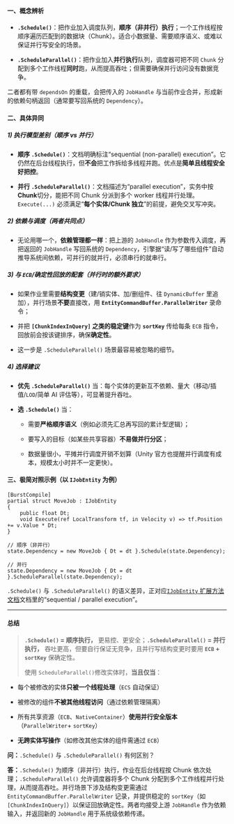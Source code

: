 #### 一、概念辨析

- **`.Schedule()`**：把作业加入调度队列，**顺序（非并行）执行**；一个工作线程按顺序遍历匹配到的数据块（Chunk）。适合小数据量、需要顺序语义、或难以保证并行写安全的场景。

- **`.ScheduleParallel()`**：把作业加入**并行执行**队列，调度器可把不同 `Chunk` 分配到多个工作线程**同时**跑，从而提高吞吐；但需要确保并行访问没有数据竞争。
    
二者都有带 `dependsOn` 的重载，会把传入的 `JobHandle` 与当前作业合并，形成新的依赖句柄返回（通常要写回系统的 `Dependency`）。

#### 二、具体异同

##### 1) 执行模型差别（顺序 vs 并行）

- **顺序 `.Schedule()`**：文档明确标注“sequential (non-parallel) execution”。它仍然在后台线程执行，但**不会**把工作拆给多线程并跑。优点是**简单且线程安全好把控**。
    
- **并行 `.ScheduleParallel()`**：文档描述为“parallel execution”，实务中按**Chunk**切分，能把不同 Chunk 分派到多个 worker 线程并行处理。 `Execute(...)` 必须满足“**每个实体/Chunk 独立**”的前提，避免交叉写冲突。
    
##### 2) 依赖与调度（两者共同点）

- 无论用哪一个，**依赖管理都一样**：把上游的 `JobHandle` 作为参数传入调度，再把返回的 `JobHandle` 写回系统的 `Dependency`，引擎据“读/写了哪些组件”自动推导系统间依赖，可并行的就并行，必须串行的就串行。
    
##### 3) 与 `ECB`/确定性回放的配套（并行时的额外要求）

- 如果作业里需要**结构变更**（建/销实体、加/删组件、往 `DynamicBuffer` 里追加），并行场景**不要**直接改，用 **`EntityCommandBuffer.ParallelWriter`** 录命令；

- 并把 **`[ChunkIndexInQuery]` 之类的稳定键**作为 **`sortKey`** 传给每条 `ECB` 指令，回放前会按该键排序，确保**确定性**。

- 这一步是 `.ScheduleParallel()` 场景最容易被忽略的细节。
    

##### 4) 选择建议

- **优先 `.ScheduleParallel()`** 当：每个实体的更新互不依赖、量大（移动/插值/`LOD`/简单 AI 评估等），可显著提升吞吐。
    
- **选 `.Schedule()`** 当：
    
    - 需要**严格顺序语义**（例如必须先汇总再写回的累计型逻辑）；
        
    - 要写入的目标（如某些共享容器）**不易做并行分区**；
        
    - 数据量很小，平摊并行调度开销不划算（Unity 官方也提醒并行调度有成本，规模太小时并不一定更快）。
        

#### 三、极简对照示例（以 `IJobEntity` 为例）

```
[BurstCompile]
partial struct MoveJob : IJobEntity
{
    public float Dt;
    void Execute(ref LocalTransform tf, in Velocity v) => tf.Position += v.Value * Dt;
}

// 顺序（非并行）
state.Dependency = new MoveJob { Dt = dt }.Schedule(state.Dependency);

// 并行
state.Dependency = new MoveJob { Dt = dt }.ScheduleParallel(state.Dependency);

```
`.Schedule()` 与 `.ScheduleParallel()` 的语义差异，正对应[`IJobEntity` 扩展方法文档](https://docs.unity3d.com/Packages/com.unity.entities%401.0/api/Unity.Entities.IJobEntityExtensions.Schedule.html?utm_source=chatgpt.com)文档里的“sequential / parallel execution”。

---

#### 总结

> **`.Schedule()` = 顺序执行，** 更易控、更安全；**`.ScheduleParallel()` = 并行执行，** 吞吐更高，但要自行保证无竞争，且并行写结构变更时要用 **`ECB` + `sortKey`** 保确定性。
> 
> 使用 `ScheduleParallel()`修改实体时，​**​当且仅当​**​：

- 每个被修改的实体​**​只被一个线程处理​**​（`ECS` 自动保证）
    
- 被修改的组件​**​不被其他线程访问​**​（通过依赖管理隔离）
    
- 所有共享资源（`ECB`、`NativeContainer`）​**​使用并行安全版本​**​（`ParallelWriter`+ `sortKey`）
    
- ​**​无跨实体写操作​**​（如修改其他实体的组件需通过 `ECB`）

**问：**`.Schedule()` 与 `.ScheduleParallel()` 有何区别？

**答：**`.Schedule()` 为顺序（非并行）执行，作业在后台线程按 Chunk 依次处理；`.ScheduleParallel()` 允许调度器将多个 Chunk 分配到多个工作线程并行处理，从而提高吞吐。并行场景下涉及结构变更需通过 `EntityCommandBuffer.ParallelWriter` 记录，并提供稳定的 `sortKey`（如 `[ChunkIndexInQuery]`）以保证回放确定性。两者均接受上游 `JobHandle` 作为依赖输入，并返回新的 `JobHandle` 用于系统级依赖传递。